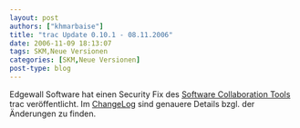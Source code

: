 ```yaml
---
layout: post
authors: ["khmarbaise"]
title: "trac Update 0.10.1 - 08.11.2006"
date: 2006-11-09 18:13:07
tags: SKM,Neue Versionen
categories: [SKM,Neue Versionen]
post-type: blog
---
```

Edgewall Software hat einen Security Fix des <a href="http://trac.edgewall.org"  title="Software Collaboration Tools">Software Collaboration Tools</a> trac veröffentlicht. Im <a href="http://trac.edgewall.org/wiki/ChangeLog"  title="ChangeLog">ChangeLog</a> sind genauere Details bzgl. der Änderungen zu finden.
